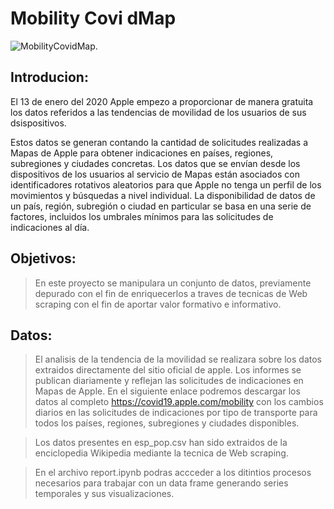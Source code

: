 # Mobility Covi dMap

![MobilityCovidMap](https://github.com/yamadajc/Pipeline-Project-MobilityCovidMap/blob/main/images/applecovid.jpg).



## Introducion:
El 13 de enero del 2020 Apple empezo a proporcionar de manera gratuita los datos referidos a las tendencias de movilidad de los usuarios de sus dsispositivos. 

Estos datos se generan contando la cantidad de solicitudes realizadas a Mapas de Apple para obtener indicaciones en países, regiones, subregiones y ciudades concretas. Los datos que se envían desde los dispositivos de los usuarios al servicio de Mapas están asociados con identificadores rotativos aleatorios para que Apple no tenga un perfil de los movimientos y búsquedas a nivel individual. La disponibilidad de datos de un país, región, subregión o ciudad en particular se basa en una serie de factores, incluidos los umbrales mínimos para las solicitudes de indicaciones al día.

## Objetivos: 
>En este proyecto se manipulara un conjunto de datos, previamente depurado con el fin de enriquecerlos a traves de tecnicas de Web scraping con el fin de aportar valor formativo e informativo.

## Datos:
>El analisis de la tendencia de la movilidad se realizara sobre los datos extraidos directamente del sitio oficial de apple. Los informes se publican diariamente y reflejan las solicitudes de indicaciones en Mapas de Apple. En el siguiente enlace podremos descargar los datos al completo https://covid19.apple.com/mobility con los cambios diarios en las solicitudes de indicaciones por tipo de transporte para todos los países, regiones, subregiones y ciudades disponibles.

>Los datos presentes en esp_pop.csv han sido extraidos de la enciclopedia Wikipedia mediante la tecnica de Web scraping.

> En el archivo report.ipynb podras accceder a los ditintios procesos necesarios para trabajar con un data frame generando series temporales y sus visualizaciones. 



